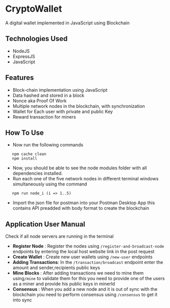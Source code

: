 # CryptoWallet
A digital wallet implemented in JavaScript using Blockchain

## Technologies Used

 - NodeJS
 - ExpressJS
 - JavaScript

 ## Features
 
 - Block-chain implementation using JavaScript
 - Data hashed and stored in a block
 - Nonce aka Proof Of Work
 - Multiple network nodes in the blockchain, with synchronization
 - Wallet for Each user with private and public Key
 - Reward transaction for miners

 ## How To Use
- Now run the following commands 
```
   npm cache clean
   npm install
```

- Now, you should be able to see the node modules folder with all dependencies installed.
- Run each one of the five network nodes in different terminal windows simultaneously using the command
```
   npm run node_i (i => 1..5)
```
- Import the json file for postman into your Postman Desktop App this contains API preadded with body format to create the blockchain

## Application User Manual
Check if all node servers are running in the terminal
- **Register Node** : Register the nodes using `/register-and-broadcast-node` endpoints by entering the local host website link in the post request
- **Create Wallet** : Create new user wallets using `/new-user` endpoints
- **Adding Transactions**: In the `/transaction/broadcast` endpoint enter the amount and sender,recipients public keys
- **Mine Blocks** : After adding transactions we need to mine them using`/mine` to validate them for this you need to provide one of the users as a miner and provide his public keys in minerId
-  **Consensus** : When you add a new node  and it is out of sync with the blockchain you need to perform consensus using `/consensus` to get it into sync



